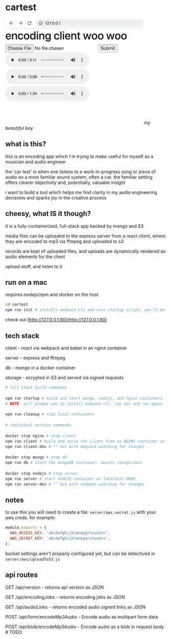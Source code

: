 # cartest

![my beautiful boy](./img/v0.0.0.png)
_my beautiful boy_
## what is this?

this is an encoding app which I'm trying to make useful for myself as a musician and audio engineer

the 'car test' is when one listens to a work-in-progress song or piece of audio on a most familiar sound system, often a car.  the familiar setting offers clearer objectivity and, potentially, valuable insight

i want to build a tool which helps me find clarity in my audio engineering decisions and sparks joy in the creative process

## cheesy, what IS it though?

it is a fully-containerized, full-stack app backed by mongo and S3

media files can be uploaded to the express server from a react client, where they are encoded to mp3 via ffmpeg and uploaded to s3

records are kept of uploaded files, and uploads are dynamically rendered as audio elements for the client

upload stuff, and listen to it

## run on a mac

requires nodejs/npm and docker on the host

```bash
cd cartest
npm run init # installs webpack-cli and runs startup script, you'll be prompted to say yes
```

check out [http://127.0.0.1:80](http://127.0.0.1:80)

## tech stack

client - react via webpack and babel in an nginx container

server - express and ffmpeg

db - mongo in a docker container

storage - ecrypted in S3 and served via signed requests

```bash
# full stack build commands

npm run startup # build and start mongo, nodejs, and nginx containers locally
# NOTE: will prompt you to install webpack-cli. say yes and run again

npm run cleanup # stop local containers

# individual service commands

docker stop nginx # stop client
npm run client # build and serve the client from an NGINX container at localhost:80
npm run client-dev # ^^ but with webpack watching for changes

docker stop mongo # stop db
npm run db # start the mongoDB container, mounts /mongo/data

docker stop nodejs # stop server
npm run server # start nodeJS container at localhost:3000
npm run server-dev # ^^ but with nodemon watching for changes
```
## notes

to use this you will need to create a file: `server/aws.secret.js` with your aws creds.  for example:

```javascript
module.exports = {
  AWS_ACCESS_KEY: 'abcdefghijklmnopqrstuvetc',
  AWS_SECRET_KEY: 'abcdefghijklmnopqrstuvetc',
};
```

bucket settings aren't properly configured yet, but can be detectived in `server/aws/uploadToS3.js`

## api routes

GET /api/version - returns api version as JSON

GET /api/encodingJobs - returns encoding jobs as JSON

GET /api/audioLinks - returns encoded audio signed links as JSON

POST /api/form/encodeMp3Audio - Encode audio as multipart form data

POST /api/blob/encodeMp3Audio - Encode audio as a blob in request body # TODO